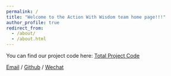 ```yaml
---
permalink: /
title: "Welcome to the Action With Wisdom team home page!!!"
author_profile: true
redirect_from: 
  - /about/
  - /about.html
---
```


You can find our project code here: [Total Project Code](../assets/ZDX.zip)

[Email](2226124246@qq.com) / [Github](https://github.com/Action-With-Wisdom/page.github.io) / [Wechat](../images/wechat.jpg)
